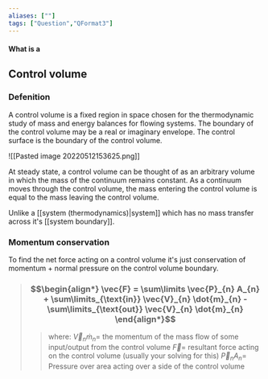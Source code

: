 ```yaml
---
aliases: [""]
tags: ["Question","QFormat3"]
---
```


#### What is a
## Control volume
### Defenition
A control volume is a fixed region in space chosen for the thermodynamic study of mass and energy balances for flowing systems. The boundary of the control volume may be a real or imaginary envelope. The control surface is the boundary of the control volume.

![[Pasted image 20220512153625.png]]

At steady state, a control volume can be thought of as an arbitrary volume in which the mass of the continuum remains constant. As a continuum moves through the control volume, the mass entering the control volume is equal to the mass leaving the control volume.

Unlike a [[system (thermodynamics)|system]] which has no mass transfer across it's [[system boundary]].

### Momentum conservation

To find the net force acting on a control volume it's just conservation of momentum + normal pressure on the control volume boundary. 

> ### $$\begin{align*} \vec{F}  = \sum\limits \vec{P}_{n} A_{n} + \sum\limits_{\text{in}} \vec{V}_{n} \dot{m}_{n}   - \sum\limits_{\text{out}} \vec{V}_{n} \dot{m}_{n}   \end{align*}$$
>> where:
>> $\vec{V}_{n} \dot{m}_{n}=$ the momentum of the mass flow of some input/output from the control volume
>> $\vec{F}=$ resultant force acting on the control volume (usually your solving for this)
>> $\vec{P}_{n} A_{n}=$ Pressure over area acting over a side of the control volume
